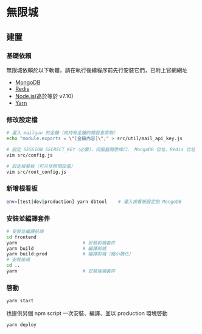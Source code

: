 # 無限城

## 建置

### 基礎依賴

無限城依賴於以下軟體，請在執行後續程序前先行安裝它們，已附上官網網址

- [MongoDB](https://www.mongodb.com/)
- [Redis](https://redis.io/)
- [Node.js](https://nodejs.org)(高於等於 v7.10)
- [Yarn](https://yarnpkg.com)

### 修改設定檔

``` sh
# 灌入 mailgun 的金鑰（向持有金鑰的開發者索取）
echo "module.exports = \"[金鑰內容]\";" > src/util/mail_api_key.js

# 設定 SESSION_SECRECT_KEY（必要）、伺服器開啓埠口、 MongoDB 位址、Redis 位址
vim src/config.js

# 設定根看板（可只依照預設值）
vim src/root_config.js
```

### 新增根看板

``` sh
env=[test|dev|production] yarn dbtool    # 灌入根看板設定到 MongoDB
```

### 安裝並編譯套件

``` sh
# 安裝並編譯前端
cd frontend
yarn                        # 安裝前端套件
yarn build                  # 編譯前端
yarn build:prod             # 編譯前端（縮小醜化）
# 安裝後端
cd ..
yarn                        # 安裝後端套件
```

### 啓動

``` sh
yarn start
```

也提供另個 npm script 一次安裝、編譯、並以 production 環境啓動

``` sh
yarn deploy
```